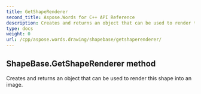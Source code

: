 ```yaml
---
title: GetShapeRenderer
second_title: Aspose.Words for C++ API Reference
description: Creates and returns an object that can be used to render this shape into an image. 
type: docs
weight: 0
url: /cpp/aspose.words.drawing/shapebase/getshaperenderer/
---
```

## ShapeBase.GetShapeRenderer method


Creates and returns an object that can be used to render this shape into an image. 

